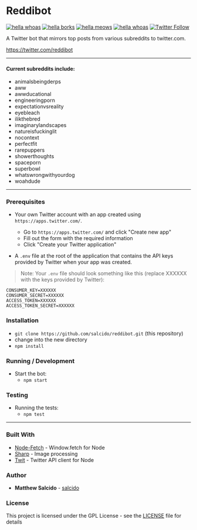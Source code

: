 # Reddibot

[![hella whoas](https://img.shields.io/badge/%F0%9F%94%A5-whoa!-brightgreen.svg)]()
[![hella borks](https://img.shields.io/badge/%F0%9F%90%B6-bork!-blue.svg)]()
[![hella meows](https://img.shields.io/badge/%F0%9F%98%B8-meow!-orange.svg)]()
[![hella whoas](https://img.shields.io/badge/unit%20tests-13%2F13-brightgreen.svg)]()
[![Twitter Follow](https://img.shields.io/twitter/follow/reddibot.svg?style=social&label=Follow)](https://twitter.com/reddibot)

A Twitter bot that mirrors top posts from various subreddits to twitter.com.

https://twitter.com/reddibot
___

#### Current subreddits include:

  * animalsbeingderps
  * aww
  * awwducational
  * engineeringporn
  * expectationvsreality
  * eyebleach
  * ilikthebred
  * imaginarylandscapes
  * natureisfuckinglit
  * nocontext
  * perfectfit
  * rarepuppers
  * showerthoughts
  * spaceporn
  * superbowl
  * whatswrongwithyourdog
  * woahdude

___

### Prerequisites

* Your own Twitter account with an app created using `https://apps.twitter.com/`.
  * Go to `https://apps.twitter.com/` and click "Create new app"
  * Fill out the form with the required information
  * Click "Create your Twitter application"

* A `.env` file at the root of the application that contains the API keys provided by Twitter when your app was created.
>Note: Your `.env` file should look something like this (replace XXXXXX with the keys provided by Twitter):
```
CONSUMER_KEY=XXXXXX
CONSUMER_SECRET=XXXXXX
ACCESS_TOKEN=XXXXXX
ACCESS_TOKEN_SECRET=XXXXXX
```

### Installation

* `git clone https://github.com/salcido/reddibot.git` (this repository)
* change into the new directory
* `npm install`

### Running / Development

* Start the bot:
  * `npm start`

### Testing

* Running the tests:
  * `npm test`

___

### Built With

* [Node-Fetch](https://github.com/bitinn/node-fetch) - Window.fetch for Node
* [Sharp](https://github.com/lovell/sharp) - Image processing
* [Twit](https://github.com/ttezel/twit) - Twitter API client for Node

### Author

* **Matthew Salcido** - [salcido](https://github.com/salcido)

### License

This project is licensed under the GPL License - see the [LICENSE](LICENSE) file for details
